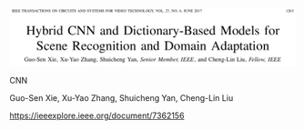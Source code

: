 ![論文](https://github.com/soraKING44/survey_paper/blob/images/scene_recognition/Hybrid%20CNN%20and%20Dictionary-Based%20Models%20for%20Scene%20Recognition%20and%20Domain%20Adaptation.png)

CNN

Guo-Sen Xie, Xu-Yao Zhang, Shuicheng Yan, Cheng-Lin Liu

https://ieeexplore.ieee.org/document/7362156
